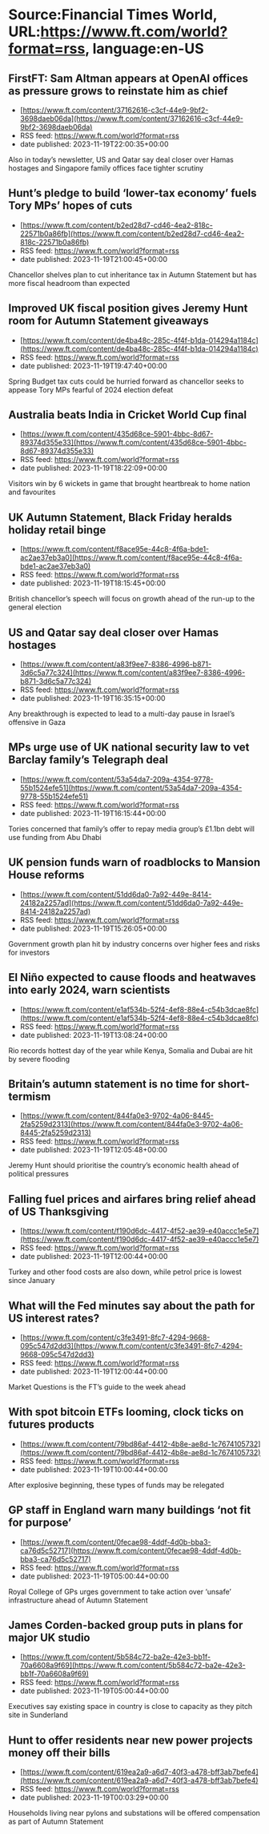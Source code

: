 # Source:Financial Times World, URL:https://www.ft.com/world?format=rss, language:en-US

## FirstFT: Sam Altman appears at OpenAI offices as pressure grows to reinstate him as chief
 - [https://www.ft.com/content/37162616-c3cf-44e9-9bf2-3698daeb06da](https://www.ft.com/content/37162616-c3cf-44e9-9bf2-3698daeb06da)
 - RSS feed: https://www.ft.com/world?format=rss
 - date published: 2023-11-19T22:00:35+00:00

Also in today’s newsletter, US and Qatar say deal closer over Hamas hostages and Singapore family offices face tighter scrutiny

## Hunt’s pledge to build ‘lower-tax economy’ fuels Tory MPs’ hopes of cuts
 - [https://www.ft.com/content/b2ed28d7-cd46-4ea2-818c-22571b0a86fb](https://www.ft.com/content/b2ed28d7-cd46-4ea2-818c-22571b0a86fb)
 - RSS feed: https://www.ft.com/world?format=rss
 - date published: 2023-11-19T21:00:45+00:00

Chancellor shelves plan to cut inheritance tax in Autumn Statement but has more fiscal headroom than expected

## Improved UK fiscal position gives Jeremy Hunt room for Autumn Statement giveaways
 - [https://www.ft.com/content/de4ba48c-285c-4f4f-b1da-014294a1184c](https://www.ft.com/content/de4ba48c-285c-4f4f-b1da-014294a1184c)
 - RSS feed: https://www.ft.com/world?format=rss
 - date published: 2023-11-19T19:47:40+00:00

Spring Budget tax cuts could be hurried forward as chancellor seeks to appease Tory MPs fearful of 2024 election defeat

## Australia beats India in Cricket World Cup final
 - [https://www.ft.com/content/435d68ce-5901-4bbc-8d67-89374d355e33](https://www.ft.com/content/435d68ce-5901-4bbc-8d67-89374d355e33)
 - RSS feed: https://www.ft.com/world?format=rss
 - date published: 2023-11-19T18:22:09+00:00

Visitors win by 6 wickets in game that brought heartbreak to home nation and favourites

## UK Autumn Statement, Black Friday heralds holiday retail binge
 - [https://www.ft.com/content/f8ace95e-44c8-4f6a-bde1-ac2ae37eb3a0](https://www.ft.com/content/f8ace95e-44c8-4f6a-bde1-ac2ae37eb3a0)
 - RSS feed: https://www.ft.com/world?format=rss
 - date published: 2023-11-19T18:15:45+00:00

British chancellor’s speech will focus on growth ahead of the run-up to the general election

## US and Qatar say deal closer over Hamas hostages
 - [https://www.ft.com/content/a83f9ee7-8386-4996-b871-3d6c5a77c324](https://www.ft.com/content/a83f9ee7-8386-4996-b871-3d6c5a77c324)
 - RSS feed: https://www.ft.com/world?format=rss
 - date published: 2023-11-19T16:35:15+00:00

Any breakthrough is expected to lead to a multi-day pause in Israel’s offensive in Gaza

## MPs urge use of UK national security law to vet Barclay family’s Telegraph deal
 - [https://www.ft.com/content/53a54da7-209a-4354-9778-55b1524efe51](https://www.ft.com/content/53a54da7-209a-4354-9778-55b1524efe51)
 - RSS feed: https://www.ft.com/world?format=rss
 - date published: 2023-11-19T16:15:44+00:00

Tories concerned that family’s offer to repay media group’s £1.1bn debt will use funding from Abu Dhabi

## UK pension funds warn of roadblocks to Mansion House reforms
 - [https://www.ft.com/content/51dd6da0-7a92-449e-8414-24182a2257ad](https://www.ft.com/content/51dd6da0-7a92-449e-8414-24182a2257ad)
 - RSS feed: https://www.ft.com/world?format=rss
 - date published: 2023-11-19T15:26:05+00:00

Government growth plan hit by industry concerns over higher fees and risks for investors

## El Niño expected to cause floods and heatwaves into early 2024, warn scientists
 - [https://www.ft.com/content/e1af534b-52f4-4ef8-88e4-c54b3dcae8fc](https://www.ft.com/content/e1af534b-52f4-4ef8-88e4-c54b3dcae8fc)
 - RSS feed: https://www.ft.com/world?format=rss
 - date published: 2023-11-19T13:08:24+00:00

Rio records hottest day of the year while Kenya, Somalia and Dubai are hit by severe flooding

## Britain’s autumn statement is no time for short-termism
 - [https://www.ft.com/content/844fa0e3-9702-4a06-8445-2fa5259d2313](https://www.ft.com/content/844fa0e3-9702-4a06-8445-2fa5259d2313)
 - RSS feed: https://www.ft.com/world?format=rss
 - date published: 2023-11-19T12:05:48+00:00

Jeremy Hunt should prioritise the country’s economic health ahead of political pressures

## Falling fuel prices and airfares bring relief ahead of US Thanksgiving
 - [https://www.ft.com/content/f190d6dc-4417-4f52-ae39-e40accc1e5e7](https://www.ft.com/content/f190d6dc-4417-4f52-ae39-e40accc1e5e7)
 - RSS feed: https://www.ft.com/world?format=rss
 - date published: 2023-11-19T12:00:44+00:00

Turkey and other food costs are also down, while petrol price is lowest since January

## What will the Fed minutes say about the path for US interest rates?
 - [https://www.ft.com/content/c3fe3491-8fc7-4294-9668-095c547d2dd3](https://www.ft.com/content/c3fe3491-8fc7-4294-9668-095c547d2dd3)
 - RSS feed: https://www.ft.com/world?format=rss
 - date published: 2023-11-19T12:00:44+00:00

Market Questions is the FT’s guide to the week ahead

## With spot bitcoin ETFs looming, clock ticks on futures products
 - [https://www.ft.com/content/79bd86af-4412-4b8e-ae8d-1c7674105732](https://www.ft.com/content/79bd86af-4412-4b8e-ae8d-1c7674105732)
 - RSS feed: https://www.ft.com/world?format=rss
 - date published: 2023-11-19T10:00:44+00:00

After explosive beginning, these types of funds may be relegated

## GP staff in England warn many buildings ‘not fit for purpose’
 - [https://www.ft.com/content/0fecae98-4ddf-4d0b-bba3-ca76d5c52717](https://www.ft.com/content/0fecae98-4ddf-4d0b-bba3-ca76d5c52717)
 - RSS feed: https://www.ft.com/world?format=rss
 - date published: 2023-11-19T05:00:44+00:00

Royal College of GPs urges government to take action over ‘unsafe’ infrastructure ahead of Autumn Statement

## James Corden-backed group puts in plans for major UK studio
 - [https://www.ft.com/content/5b584c72-ba2e-42e3-bb1f-70a6608a9f69](https://www.ft.com/content/5b584c72-ba2e-42e3-bb1f-70a6608a9f69)
 - RSS feed: https://www.ft.com/world?format=rss
 - date published: 2023-11-19T05:00:44+00:00

Executives say existing space in country is close to capacity as they pitch site in Sunderland

## Hunt to offer residents near new power projects money off their bills
 - [https://www.ft.com/content/619ea2a9-a6d7-40f3-a478-bff3ab7befe4](https://www.ft.com/content/619ea2a9-a6d7-40f3-a478-bff3ab7befe4)
 - RSS feed: https://www.ft.com/world?format=rss
 - date published: 2023-11-19T00:03:29+00:00

Households living near pylons and substations will be offered compensation as part of Autumn Statement

